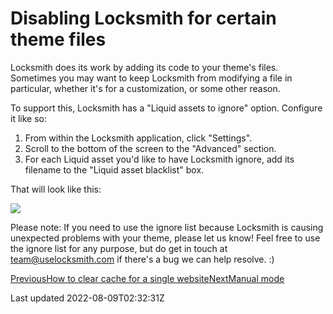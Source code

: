 # Disabling Locksmith for certain theme files

Locksmith does its work by adding its code to your theme's files. Sometimes you may want to keep Locksmith from modifying a file in particular, whether it's for a customization, or some other reason.

To support this, Locksmith has a "Liquid assets to ignore" option. Configure it like so:

1. From within the Locksmith application, click "Settings".
2. Scroll to the bottom of the screen to the "Advanced" section.
3. For each Liquid asset you'd like to have Locksmith ignore, add its filename to the "Liquid asset blacklist" box.

That will look like this:

 ![](https://www.locksmith.guide/~gitbook/image?url=https%3A%2F%2F277214568-files.gitbook.io%2F%7E%2Ffiles%2Fv0%2Fb%2Fgitbook-x-prod.appspot.com%2Fo%2Fspaces%252F-MUeGWHuijBPr8Og1Gta%252Fuploads%252FW4szboNyTl0dOYdLrDIK%252FScreen%2520Shot%25202022-08-02%2520at%25207.25.25%2520PM.png%3Falt%3Dmedia%26token%3D76d53a95-ec88-4a1b-b023-11985ccffa40&width=768&dpr=4&quality=100&sign=e20caf42bfd3f6cbe1fff6a9454081658f9425bee0e20a8ed04c0032ed1e0ca5)

Please note: If you need to use the ignore list because Locksmith is causing unexpected problems with your theme, please let us know! Feel free to use the ignore list for any purpose, but do get in touch at team@uselocksmith.com if there's a bug we can help resolve. :)

[PreviousHow to clear cache for a single website](/tutorials/more/how-to-clear-cache-for-a-single-website)[NextManual mode](/tutorials/more/manual-mode)

Last updated 2022-08-09T02:32:31Z